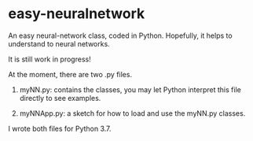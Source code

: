 # easy-neuralnetwork
An easy neural-network class, coded in Python. Hopefully, it helps to understand to neural networks.

It is still work in progress! 

At the moment, there are two .py files. 

1) myNN.py: contains the classes, you may let Python interpret this file directly to see examples.

2) myNNApp.py: a sketch for how to load and use the myNN.py classes.

I wrote both files for Python 3.7.

